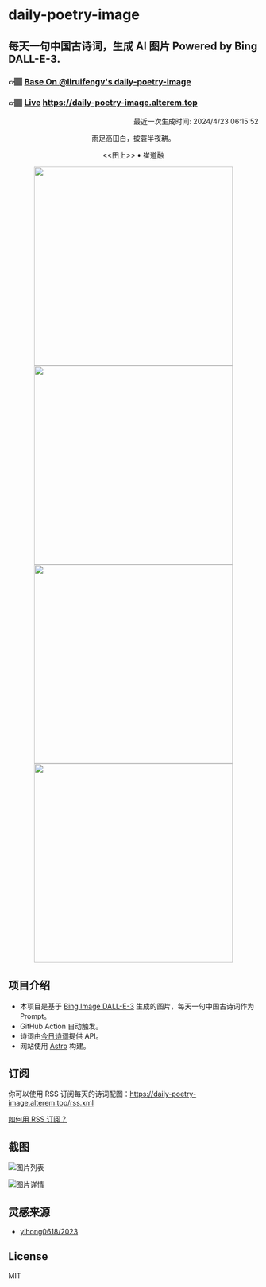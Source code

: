 
# daily-poetry-image

## 每天一句中国古诗词，生成 AI 图片 Powered by Bing DALL-E-3.

### 👉🏽 [Base On @liruifengv's daily-poetry-image](https://github.com/liruifengv/daily-poetry-image)

### 👉🏽 [Live](https://daily-poetry-image.alterem.top/) https://daily-poetry-image.alterem.top

<p align="right">
  最近一次生成时间: 2024/4/23 06:15:52
</p>
<p align="center">
雨足高田白，披蓑半夜耕。
</p>
<p align="center">
<<田上>> • 崔道融
</p>
<p align="center">
<img src="https://tse2.mm.bing.net/th/id/OIG2.I606NbEczHCBOt_taOcA" height="400" width="400" />
<img src="https://tse2.mm.bing.net/th/id/OIG2.nDbY5J4L5WzWgaPCmt3b" height="400" width="400" />
<img src="https://tse4.mm.bing.net/th/id/OIG2.4q.EWldYA1tgyayFE6LA" height="400" width="400" />
<img src="https://tse4.mm.bing.net/th/id/OIG2._1_23HTiTfdr.7HPSUAy" height="400" width="400" />
</p>

## 项目介绍

-   本项目是基于 [Bing Image DALL-E-3](https://www.bing.com/images/create) 生成的图片，每天一句中国古诗词作为 Prompt。
-   GitHub Action 自动触发。
-   诗词由[今日诗词](https://www.jinrishici.com/)提供 API。
-   网站使用 [Astro](https://astro.build) 构建。

## 订阅

你可以使用 RSS 订阅每天的诗词配图：https://daily-poetry-image.alterem.top/rss.xml

[如何用 RSS 订阅？](https://zhuanlan.zhihu.com/p/55026716)

## 截图

![图片列表](./screenshots/Snipaste_2023-12-28_21-00-26.png)

![图片详情](./screenshots/Snipaste_2023-12-28_21-00-53.png)

## 灵感来源

-   [yihong0618/2023](https://github.com/yihong0618/2023)

## License

MIT
